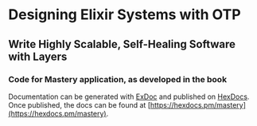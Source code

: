 # Designing Elixir Systems with OTP

## Write Highly Scalable, Self-Healing Software with Layers

### Code for Mastery application, as developed in the book



Documentation can be generated with [ExDoc](https://github.com/elixir-lang/ex_doc)
and published on [HexDocs](https://hexdocs.pm). Once published, the docs can
be found at [https://hexdocs.pm/mastery](https://hexdocs.pm/mastery).


